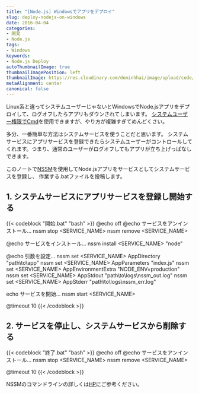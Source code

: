 ```yaml
---
title: "[Node.js] Windowsでアプリをデプロイ"
slug: deploy-nodejs-on-windows
date: 2016-04-04
categories:
- 開発
- Node.js
tags:
- Windows
keywords:
- Node.js Deploy
autoThumbnailImage: true
thumbnailImagePosition: left
thumbnailImage: https://res.cloudinary.com/dominhhai/image/upload/code/nodejs_svg.svg
metaAlignment: center
canonical: false
---
```

Linux系と違ってシステムユーザーじゃないとWindowsでNode.jsアプリをデプロイして、ログオフしたらアプリもダウンされてしまいます。
<a href="https://blogs.technet.microsoft.com/askds/2008/10/22/getting-a-cmd-prompt-as-system-in-windows-vista-and-windows-server-2008/" target="_blank" rel="noopener noreferrer">システムユーザー権限でCmd</a>を使用できますが、やり方が複雑すぎてめんどくさい。
<!--more-->

多分、一番簡単な方法はシステムサービスを使うことだと思います。
システムサービスにアプリサービスを登録できたらシステムユーザーがコントロールしてくれます。つまり、通常のユーザーがログオフしてもアプリが立ち上げっぱなしできます。

このノートで<a href="https://nssm.cc/" target="_blank" rel="noopener noreferrer">NSSM</a>を使用してNode.jsアプリをサービスとしてシステムサービスを登録し、
作業する.batファイルを投稿します。

## 1. システムサービスにアプリサービスを登録し開始する
{{< codeblock  "開始.bat" "bash" >}}
@echo off
@echo サービスをアンインストール...
nssm stop <SERVICE_NAME>
nssm remove <SERVICE_NAME>

@echo サービスをインストール...
nssm install <SERVICE_NAME> "node"

@echo 引数を設定...
nssm set <SERVICE_NAME> AppDirectory "path\to\app"
nssm set <SERVICE_NAME> AppParameters "index.js"
nssm set <SERVICE_NAME> AppEnvironmentExtra "NODE_ENV=production"
nssm set <SERVICE_NAME> AppStdout "path\to\logs\nssm_out.log"
nssm set <SERVICE_NAME> AppStderr "path\to\logs\nssm_err.log"

echo サービスを開始...
nssm start <SERVICE_NAME>

@timeout 10
{{< /codeblock >}}

## 2. サービスを停止し、システムサービスから削除する
{{< codeblock  "終了.bat" "bash" >}}
@echo off
@echo サービスをアンインストール...
nssm stop <SERVICE_NAME>
nssm remove <SERVICE_NAME>

@timeout 10
{{< /codeblock >}}

NSSMのコマンドラインの詳しくは<a href="https://nssm.cc/commands" target="_blank" rel="noopener noreferrer">HP</a>にご参考ください。